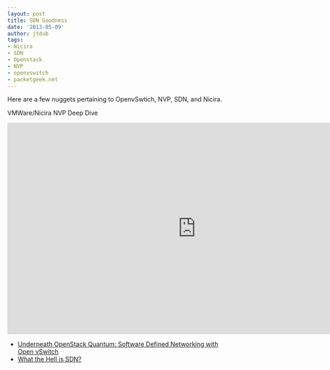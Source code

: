 ```yaml
---
layout: post
title: SDN Goodness
date: '2013-05-09'
author: jtdub
tags:
- Nicira
- SDN
- Openstack
- NVP
- openvswitch
- packetgeek.net
---
```


Here are a few nuggets pertaining to OpenvSwtich, NVP, SDN, and Nicira.

VMWare/Nicira NVP Deep Dive

<iframe allowfullscreen="" frameborder="0" height="480" src="http://www.youtube.com/embed/a1Ug9VomSvM" width="853">
</iframe>

* [Underneath OpenStack Quantum: Software Defined Networking with Open vSwitch](http://www.cloudcomp.ch/wp-content/uploads/2013/04/OpenStack-Quantum-SDN-with-Open-vSwitch.pdf)
* [What the Hell is SDN?](http://packetlife.net/blog/2013/may/2/what-hell-sdn/)

